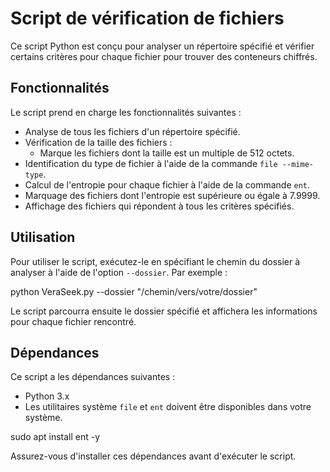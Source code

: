 # Script de vérification de fichiers

Ce script Python est conçu pour analyser un répertoire spécifié et vérifier certains critères pour chaque fichier pour trouver des conteneurs chiffrés.

## Fonctionnalités

Le script prend en charge les fonctionnalités suivantes :

- Analyse de tous les fichiers d'un répertoire spécifié.
- Vérification de la taille des fichiers :
  - Marque les fichiers dont la taille est un multiple de 512 octets.
- Identification du type de fichier à l'aide de la commande `file --mime-type`.
- Calcul de l'entropie pour chaque fichier à l'aide de la commande `ent`.
- Marquage des fichiers dont l'entropie est supérieure ou égale à 7.9999.
- Affichage des fichiers qui répondent à tous les critères spécifiés.

## Utilisation

Pour utiliser le script, exécutez-le en spécifiant le chemin du dossier à analyser à l'aide de l'option `--dossier`. Par exemple :

python VeraSeek.py --dossier "/chemin/vers/votre/dossier"

Le script parcourra ensuite le dossier spécifié et affichera les informations pour chaque fichier rencontré.


## Dépendances

Ce script a les dépendances suivantes :

- Python 3.x
- Les utilitaires système `file` et `ent` doivent être disponibles dans votre système.

sudo apt install ent -y

Assurez-vous d'installer ces dépendances avant d'exécuter le script.

